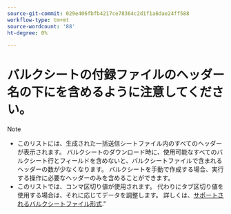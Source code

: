```yaml
---
source-git-commit: 029e406fbfb4217ce78364c2d1f1a6dae24ff588
workflow-type: tm+mt
source-wordcount: '88'
ht-degree: 0%

---
```

# バルクシートの付録ファイルのヘッダー名の下にを含めるように注意してください。

>[!NOTE]
>
>* このリストには、生成された一括送信シートファイル内のすべてのヘッダーが表示されます。 バルクシートのダウンロード時に、使用可能なすべてのバルクシート行とフィールドを含めないと、バルクシートファイルで含まれるヘッダーの数が少なくなります。 バルクシートを手動で作成する場合、実行する操作に必要なヘッダーのみを含めることができます。
>* このリストでは、コンマ区切り値が使用されます。 代わりにタブ区切り値を使用する場合は、それに応じてデータを調整します。 詳しくは、[サポートされるバルクシートファイル形式](/help/search-social-commerce/campaign-management/bulksheets/bulksheet-data-formats/bulksheet-file-formats.md).&quot;

